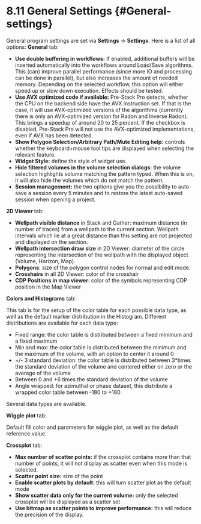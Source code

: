 # 8.11 	General Settings {#General-settings}

General program settings are set via **Settings** → **Settings**. 
Here is a list of all options:
**General** tab:


* **Use double buffering in workflows:** If enabled, additional buffers will be inserted automatically into the workflows around Load/Save algorithms. This (can) improve parallel performance (since more IO and processing can be done in parallel), but also increases the amount of needed memory. Depending on the selected workflow, this option will either speed up or slow down execution. Effects should be tested.
* **Use AVX optimized code if available:** Pre-Stack Pro detects, whether the CPU on the backend side have the AVX instruction set. If that is the case, it will use AVX-optimized versions of the algorithms (currently there is only an AVX-optimized version for Radon and Inverse Radon). This brings a speedup of around 20 to 25 percent. If the checkbox is disabled, Pre-Stack Pro will not use the AVX-optimized implementations, even if AVX has been detected.
* **Show Polygon Selection/Arbitrary Path/Mute Editing help:** controls whether the keyboard+mouse tool tips are displayed when selecting the relevant feature.
* **Widget Style:** define the style of widget use.
* **Hide filtered volumes in the volume selection dialogs:** the volume selection highlights volume matching the pattern typed. When this is on, it will also hide the volumes which do not match the pattern.
* **Session management:** the two options give you the possibility to auto-save a session every 5 minutes and to restore the latest auto-saved session when opening a project.

**2D Viewer** tab:

* **Wellpath visible distance** in Stack and Gather: maximum distance (in number of traces) from a wellpath to the current section. Wellpath intervals which lie at a great distance than this setting are not projected and displayed on the section.
* **Wellpath intersection draw size** in 2D Viewer: diameter of the circle representing the intersection of the wellpath with the displayed object (Volume, Horizon, Map).
* **Polygons**: size of the polygon control nodes for normal and edit mode.
* **Crosshairs** in all 2D Viewer: color of the crosshair
* **CDP Positions in map viewer**: color of the symbols representing CDP position in the Map Viewer

**Colors and Histograms** tab:

This tab is for the setup of the color table for each possible data type, as well as the default marker distribution in the Histogram. Different distributions are available for each data type:

* Fixed range: the color table is distributed between a fixed minimum and a fixed maximum
* Min and max: the color table is distributed between the minimum and the maximum of the volume, with an option to center it around 0
* +/- 3 standard deviation: the color table is distributed between 3*times the standard deviation of the volume and centered either on zero or the average of the volume
* Between 0 and +6 times the standard deviation of the volume
* Angle wrapped: for azimuthal or phase dataset, this distribute a wrapped color table between -180 to +180

Several data types are available. 

**Wiggle plot** tab:

Default fill color and parameters for wiggle plot, as well as the default reference value. 

**Crossplot** tab:

* **Max number of scatter points:** if the crossplot contains more than that number of points, it will not display as scatter even when this mode is selected.
* **Scatter point size:** size of the point
* **Enable scatter plots by default:** this will turn scatter plot as the default mode
* **Show scatter data only for the current volume:** only the selected crossplot will be displayed as a scatter set
* **Use bitmap as scatter points to improve performance:** this will reduce the precision of the display. 
